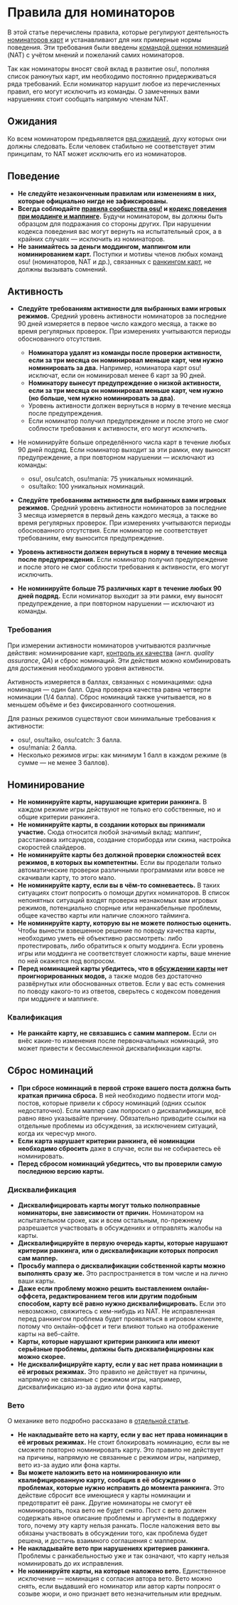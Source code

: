 # Правила для номинаторов

В этой статье перечислены правила, которые регулируют деятельность [номинаторов карт](/wiki/People/Beatmap_Nominators) и устанавливают для них примерные нормы поведения. Эти требования были введены [командой оценки номинаций](/wiki/People/Nomination_Assessment_Team) (NAT) с учётом мнений и пожеланий самих номинаторов.

Так как номинаторы вносят свой вклад в развитие osu!, пополняя список ранкнутых карт, им необходимо постоянно придерживаться ряда требований. Если номинатор нарушит любое из перечисленных правил, его могут исключить из команды. О замеченных вами нарушениях стоит сообщать напрямую членам NAT.

## Ожидания

Ко всем номинатором предъявляется [ряд ожиданий](/wiki/People/Beatmap_Nominators/Expectations), духу которых они должны следовать. Если человек стабильно не соответствует этим принципам, то NAT может исключить его из номинаторов.

## Поведение

- **Не следуйте незаконченным правилам или изменениям в них, которые официально нигде не зафиксированы.**
- **Всегда соблюдайте [правила сообщества osu!](/wiki/Rules) и [кодекс поведения при моддинге и маппинге](/wiki/Rules/Code_of_Conduct_for_Modding_and_Mapping).** Будучи номинатором, вы должны быть образцом для подражания со стороны других. При нарушении кодекса поведения вас могут вернуть на испытательный срок, а в крайних случаях — исключить из номинаторов.
- **Не занимайтесь за деньги моддингом, маппингом или номинированием карт.** Поступки и мотивы членов любых команд osu! (номинаторов, NAT и др.), связанных с [ранкингом карт](/wiki/Beatmap_ranking_procedure), не должны вызывать сомнений.

## Активность
  
- **Следуйте требованиям активности для выбранных вами игровых режимов.** Средний уровень активности номинаторов за последние 90 дней измеряется в первое число каждого месяца, а также во время регулярных проверок. При измерениях учитываются периоды обоснованного отсутствия.
  - **Номинатора удалят из команды после проверки активности, если за три месяца он номинировал меньше карт, чем нужно номинировать за два.** Например, номинатора карт osu! исключат, если он номинировал менее 6 карт за 90 дней.
  - **Номинатору вынесут предупреждение о низкой активности, если за три месяца он номинировал меньше карт, чем нужно (но больше, чем нужно номинировать за два).**
  - Уровень активности должен вернуться в норму в течение месяца после предупреждения.
  - Если номинатор получил предупреждение и после этого не смог соблюсти требования к активности, его могут исключить.
- Не номинируйте больше определённого числа карт в течение любых 90 дней подряд. Если номинатор выходит за эти рамки, ему выносят предупреждение, а при повторном нарушении — исключают из команды:
  - osu!, osu!catch, osu!mania: 75 уникальных номинаций.
  - osu!taiko: 100 уникальных номинаций.
  
- **Следуйте требованиям активности для выбранных вами игровых режимов.** Средний уровень активности номинаторов за последние 3 месяца измеряется в первый день каждого месяца, а также во время регулярных проверок. При измерениях учитываются периоды обоснованного отсутствия. Если номинатор не соответствует требованиям, ему выносится предупреждение.
- **Уровень активности должен вернуться в норму в течение месяца после предупреждения.** Если номинатор получил предупреждение и после этого не смог соблюсти требования к активности, его могут исключить.
- **Не номинируйте больше 75 различных карт в течение любых 90 дней подряд.** Если номинатор выходит за эти рамки, ему выносят предупреждение, а при повторном нарушении — исключают из команды.

### Требования

При измерении активности номинаторов учитываются различные действия: номинирование карт, [контроль их качества](/wiki/People/Beatmap_Nominators/General_Information#контроль-качества) (англ. *quality assurance*, *QA*) и сброс номинаций. Эти действия можно комбинировать для достижения необходимого уровня активности.

Активность измеряется в баллах, связанных с номинациями: одна номинация — один балл. Одна проверка качества равна четверти номинации (1/4 балла). Сброс номинаций также учитывается, но в меньшем объёме и без фиксированного соотношения.

Для разных режимов существуют свои минимальные требования к активности:

- osu!, osu!taiko, osu!catch: 3 балла.
- osu!mania: 2 балла.
- Несколько режимов игры: как минимум 1 балл в каждом режиме (в сумме — не менее 3 баллов).

## Номинирование

- **Не номинируйте карты, нарушающие критерии ранкинга.** В каждом режиме игры действуют не только его собственные, но и общие критерии ранкинга.
- **Не номинируйте карты, в создании которых вы принимали участие.** Сюда относится любой значимый вклад: маппинг, расстановка хитсаундов, создание сториборда или скина, настройка скоростей слайдеров.
- **Не номинируйте карты без должной проверки сложностей всех режимов, в которых вы компетентны.** Если вы проделали только автоматические проверки различными программами или вовсе не скачивали карту, то этого мало.
- **Не номинируйте карту, если вы в чём-то сомневаетесь.** В таких ситуациях стоит попросить о помощи других номинаторов. В список непонятных ситуаций входят проверка незнакомых вам игровых режимов, потенциально спорные или неранкабельные проблемы, общее качество карты или наличие сложного тайминга.
- **Не номинируйте карту, которую вы не можете полностью оценить.** Чтобы вынести взвешенное решение по поводу качества карты, необходимо уметь её объективно рассмотреть: либо протестировать, либо обратиться к опыту моддинга. Если уровень игры или моддинга не соответствует сложности карты, ваше мнение по ней окажется под вопросом.
- **Перед номинацией карты убедитесь, что в [обсуждении карты](/wiki/Beatmap_discussion) нет проигнорированных модов,** а также модов без достаточно развёрнутых или обоснованных ответов. Если у вас есть сомнения по поводу какого-то из ответов, сверьтесь с кодексом поведения при моддинге и маппинге.

### Квалификация

- **Не ранкайте карту, не связавшись с самим маппером.** Если он внёс какие-то изменения после первоначальных номинаций, это может привести к бессмысленной дисквалификации карты.

## Сброс номинаций

- **При сбросе номинаций в первой строке вашего поста должна быть краткая причина сброса.** В ней необходимо подвести итоги мод-постов, которые привели к сбросу номинаций (одних ссылок недостаточно). Если маппер сам попросил о дисквалификации, всё равно явно указывайте причину. Обязательно приводите ссылки на отдельные проблемы из обсуждения, за исключением ситуаций, когда их чересчур много.
- **Если карта нарушает критерии ранкинга, её номинации необходимо сбросить** даже в случае, если вы не собираетесь её номинировать.
- **Перед сбросом номинаций убедитесь, что вы проверили самую последнюю версию карты.**

### Дисквалификация

- **Дисквалифицировать карты могут только полноправные номинаторы, вне зависимости от причин.** Номинатором на испытательном сроке, как и всем остальным, по-прежнему разрешается участвовать в обсуждениях и отправлять жалобы на карты.
- **Дисквалифицируйте в первую очередь карты, которые нарушают критерии ранкинга, или о дисквалификации которых попросил сам маппер.**
- **Просьбу маппера о дисквалификации собственной карты можно выполнять сразу же.** Это распространяется в том числе и на лично ваши карты.
- **Даже если проблему можно решить выставлением онлайн-оффсета, редактированием тегов или другим подобным способом, карту всё равно нужно дисквалифицировать.** Если это невозможно, свяжитесь с кем-нибудь из NAT. Не исправленная перед ранкингом проблема будет проявляться в игровом клиенте, потому что онлайн-оффсет и теги влияют только на отображение карты на веб-сайте.
- **Карты, которые нарушают критерии ранкинга или имеют серьёзные проблемы, должны быть дисквалифицировны как можно скорее.**
- **Не дисквалифицируйте карту, если у вас нет права номинации в её игровых режимах.** Это правило не действует на причины, напрямую не связанные с режимом игры, например, дисквалификацию из-за аудио или фона карты.

### Вето

О механике вето подробно рассказано в [отдельной статье](/wiki/People/Beatmap_Nominators/Beatmap_Veto).

- **Не накладывайте вето на карту, если у вас нет права номинации в её игровых режимах.** Не стоит блокировать номинацию, если вы не сможете повторно номинировать карту. Это правило не действует на причины, напрямую не связанные с режимом игры, например, вето из-за аудио или фона карты.
- **Вы можете наложить вето на номинированную или квалифицированную карту, сообщив в её обсуждении о проблемах, которые нужно исправить до момента ранкинга.** Это действие сбросит все имеющиеся у карты номинации и предотвратит её ранк. Другие номинаторы не смогут её номинировать, пока вето не будет снято. Пост с вето должен содержать явное описание проблемы и аргументы в поддержку того, почему эту карту нельзя ранкать. После наложения вето вы обязаны участвовать в обсуждении того, как проблема будет решена, и достичь взаимного соглашения с маппером.
- **Не накладывайте вето при нарушениях критериев ранкинга.** Проблемы с ранкабельностью уже и так означают, что карту нельзя номинировать до их исправления.
- **Не номинируйте карты, на которые наложено вето.** Единственное исключение — номинация с согласия автора вето. Вето можно снять, если выдавший его номинатор или автор карты попросят о созыве жюри, и оно признает вето незначительным или вредным.
